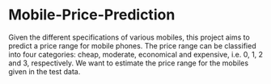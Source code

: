 # Mobile-Price-Prediction

Given the different specifications of various mobiles, this project aims to predict a price range for
mobile phones. The price range can be classified into four categories: cheap, moderate, economical
and expensive, i.e. 0, 1, 2 and 3, respectively. We want to estimate the price range for the mobiles
given in the test data. 
